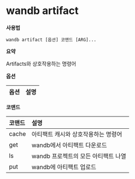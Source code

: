 # wandb artifact

**사용법**

`wandb artifact [옵션] 코맨드 [ARG]...`

**요약**

Artifacts와 상호작용하는 명령어

**옵션**

| **옵션** | **설명** |
| :--- | :--- |

**코맨드**

| **코맨드** | **설명** |
| :--- | :--- |
| cache | 아티팩트 캐시와 상호작용하는 명령어 |
| get | wandb에서 아티팩트 다운로드 |
| ls | wandb 프로젝트의 모든 아티팩트 나열 |
| put | wandb에 아티팩트 업로드 |